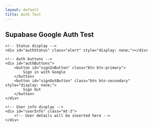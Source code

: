 ```yaml
---
layout: default
title: Auth Test
---
```


<div class="container mt-4">
    <h2>Supabase Google Auth Test</h2>
    
    <!-- Status display -->
    <div id="authStatus" class="alert" style="display: none;"></div>
    
    <!-- Auth buttons -->
    <div id="authButtons">
        <button id="signInButton" class="btn btn-primary">
            Sign in with Google
        </button>
        <button id="signOutButton" class="btn btn-secondary" style="display: none;">
            Sign Out
        </button>
    </div>

    <!-- User info display -->
    <div id="userInfo" class="mt-3">
        <!-- User details will be inserted here -->
    </div>
</div>

<!-- Supabase JS Client -->
<script src="https://unpkg.com/@supabase/supabase-js@2.39.3"></script>

<!-- Auth Test JS -->
<script src="{{ '/assets/js/auth-test.js' | relative_url }}"></script>